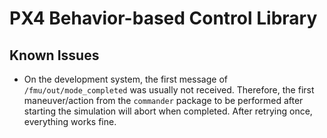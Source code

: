 # PX4 Behavior-based Control Library



## Known Issues

- On the development system, the first message of `/fmu/out/mode_completed` was usually not received. Therefore, the first maneuver/action from the `commander` package to be performed after starting the simulation will abort when completed. After retrying once, everything works fine.